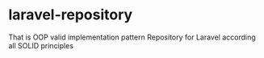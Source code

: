 # laravel-repository
That is OOP valid implementation pattern Repository for Laravel according all SOLID principles
